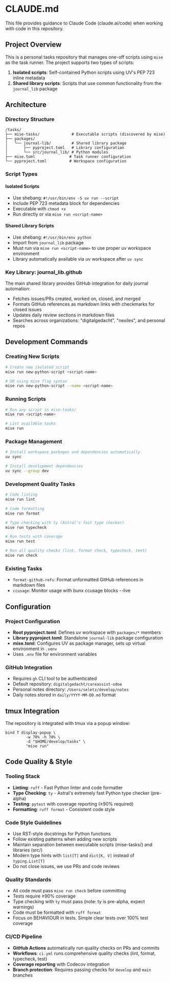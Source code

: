# CLAUDE.md

This file provides guidance to Claude Code (claude.ai/code) when working with code in this repository.

## Project Overview

This is a personal tasks repository that manages one-off scripts using `mise` as the task runner. The project supports two types of scripts:

1. **Isolated scripts**: Self-contained Python scripts using UV's PEP 723 inline metadata
2. **Shared library scripts**: Scripts that use common functionality from the `journal_lib` package

## Architecture

### Directory Structure
```
/tasks/
├── mise-tasks/              # Executable scripts (discovered by mise)
├── packages/
│   └── journal-lib/         # Shared library package
│       ├── pyproject.toml   # Library configuration
│       └── src/journal_lib/ # Python modules
├── mise.toml               # Task runner configuration
└── pyproject.toml          # Workspace configuration
```

### Script Types

#### Isolated Scripts
- Use shebang: `#!/usr/bin/env -S uv run --script`
- Include PEP 723 metadata block for dependencies
- Executable with `chmod +x`
- Run directly or via `mise run <script-name>`

#### Shared Library Scripts  
- Use shebang: `#!/usr/bin/env python`
- Import from `journal_lib` package
- Must run via `mise run <script-name>` to use proper uv workspace environment
- Library automatically available via uv workspace after `uv sync`

### Key Library: journal_lib.github

The main shared library provides GitHub integration for daily journal automation:
- Fetches issues/PRs created, worked on, closed, and merged
- Formats GitHub references as markdown links with checkmarks for closed issues
- Updates daily review sections in markdown files
- Searches across organizations: "digitalgedacht", "nexiles", and personal repos

## Development Commands

### Creating New Scripts
```bash
# Create new isolated script
mise run new-python-script <script-name>

# OR using mise flag syntax
mise run new-python-script --name <script-name>
```

### Running Scripts
```bash
# Run any script in mise-tasks/
mise run <script-name>

# List available tasks
mise run
```

### Package Management
```bash
# Install workspace packages and dependencies automatically
uv sync

# Install development dependencies
uv sync --group dev
```

### Development Quality Tasks
```bash
# Code linting
mise run lint

# Code formatting
mise run format

# Type checking with ty (Astral's fast type checker)
mise run typecheck

# Run tests with coverage
mise run test

# Run all quality checks (lint, format check, typecheck, test)
mise run check
```

### Existing Tasks
- `format-github-refs`: Format unformatted GitHub references in markdown files
- `ccusage`: Monitor usage with bunx ccusage blocks --live

## Configuration

### Project Configuration
- **Root pyproject.toml**: Defines uv workspace with `packages/*` members
- **Library pyproject.toml**: Standalone `journal-lib` package configuration
- **mise.toml**: Configures UV as package manager, sets up virtual environment in `.venv`
- Uses `.env` file for environment variables

### GitHub Integration
- Requires `gh` CLI tool to be authenticated
- Default repository: `digitalgedacht/careassist-odoo`
- Personal notes directory: `/Users/seletz/develop/notes`
- Daily notes stored in `daily/YYYY-MM-DD.md` format

## tmux Integration

The repository is integrated with tmux via a popup window:
```tmux
bind T display-popup \
         -w 70% -h 70% \
         -d "$HOME/develop/tasks" \
         "mise run"
```

## Code Quality & Style

### Tooling Stack
- **Linting**: `ruff` - Fast Python linter and code formatter
- **Type Checking**: `ty` - Astral's extremely fast Python type checker (pre-alpha)
- **Testing**: `pytest` with coverage reporting (≥90% required)
- **Formatting**: `ruff format` - Consistent code style

### Code Style Guidelines
- Use RST-style docstrings for Python functions
- Follow existing patterns when adding new scripts
- Maintain separation between executable scripts (mise-tasks/) and libraries (src/)
- Modern type hints with `list[T]` and `dict[K, V]` instead of `typing.List[T]`
- Do not close issues, we use PRs and code reviews

### Quality Standards
- All code must pass `mise run check` before committing
- Tests require ≥90% coverage
- Type checking with `ty` must pass (note: ty is pre-alpha, expect warnings)
- Code must be formatted with `ruff format`
- Focus on BEHAVIOUR in tests. Simple clear tests over 100% test coverage

### CI/CD Pipeline
- **GitHub Actions** automatically run quality checks on PRs and commits
- **Workflows**: `ci.yml` runs comprehensive quality checks (lint, format, typecheck, test)
- **Coverage reporting** with Codecov integration
- **Branch protection**: Requires passing checks for `develop` and `main` branches